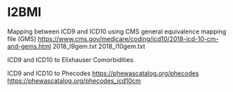 # I2BMI

Mapping between ICD9 and ICD10 using CMS general equivalence mapping file (GMS) https://www.cms.gov/medicare/coding/icd10/2018-icd-10-cm-and-gems.html
2018_I9gem.txt
2018_I10gem.txt

ICD9 and ICD10 to Elixhauser Comorbidities

ICD9 and ICD10 to Phecodes
https://phewascatalog.org/phecodes
https://phewascatalog.org/phecodes_icd10cm